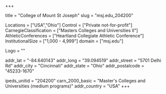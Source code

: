 
+++

title = "College of Mount St Joseph"
slug = "msj.edu_204200"

Locations = ["USA","Ohio"]
Control = ["Private not-for-profit"]
CarnegieClassification = ["Masters Colleges and Universities II"]
AthleticConferences = ["Heartland Collegiate Athletic Conference"]
InstitutionalSize = ["1,000 - 4,999"]
domain = ["msj.edu"]

Logo = ""

addr_lat = "-84.640143"
addr_long = "39.094519"
addr_street = "5701 Delhi Rd"
addr_city = "Cincinnati"
addr_state = "Ohio"
addr_postalcode = "45233-1670"

ipeds_unitid = "204200"
carn_2000_basic = "Master's Colleges and Universities (medium programs)"
addr_country = "USA"
+++
    

